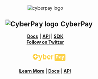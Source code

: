 <p align="center">
  <picture>
    <source media="(prefers-color-scheme: dark)" srcset="https://cyberpay.org/logo.png" width="auto" height="60">
    <img alt="cyberpay logo" src="https://cyberpay.org/logo.png" width="auto" height="60">
  </picture>
</p>

<p align="center">
  
<p>
<div id="user-content-toc" align="center">
  <ul>
    <summary><h2><picture>
        <source media="(prefers-color-scheme: dark)" srcset="https://cyberpay.org/favicon.ico">
        <img alt="CyberPay logo" src="https://cyberpay.org/favicon.ico" align="bottom" width="20" height="20"">
      </picture>CyberPay</h2></summary>
  </ul>
</div>
<div align="center">
  <a target="_blank" href="https://docs.cyberpay.org"><b>Docs</b></a>  | 
  <a target="_blank" href="https://docs.cyberpay.org/api/overview"><b>API</b></a> |
  <a target="_blank" href="https://docs.cyberpay.org/sdk/getting-started"><b>SDK</b></a>
</div>
<div align="center">
  <a href="https://x.com/cyberpayorg"><b>Follow on Twitter</b></a>
</div>

<div id="user-content-toc" align="center">
  <ul>
    <summary>
    <h2>
    <picture>
        <source media="(prefers-color-scheme: dark)" srcset="https://raw.githubusercontent.com/CyberpayOrg/.github/refs/heads/main/profile/logo.png">
        <img 
          alt="cyberpay logo" 
          src="https://raw.githubusercontent.com/CyberpayOrg/.github/refs/heads/main/profile/logo.png" 
          align="bottom" 
          height="22""
        >
      </picture> 
      </h2>
      </summary>
  </ul>
</div>

<div align="center">
  <a href="https://cyberpay.org/" target="_blank"><b>Learn More</b></a>  | 
  <a href="https://docs.cyberpay.org" target="_blank"><b>Docs</b></a>  | 
  <a href="https://docs.cyberpay.org/api/overview" target="_blank"><b>API</b></a>
</div>

<!-- <div align="center">
  <a href="https://twitter.com/@cyberpayorg"><b>Follow on Twitter</b></a>
</div> -->
